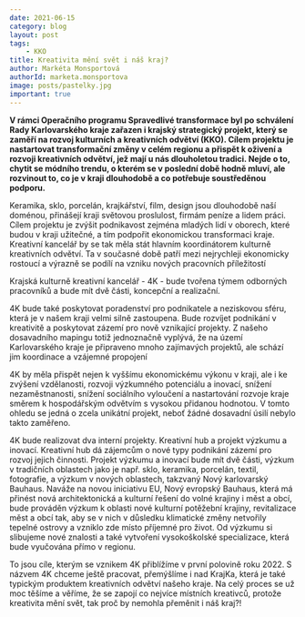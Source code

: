 ```yaml
---
date: 2021-06-15
category: blog
layout: post
tags:
    - KKO
title: Kreativita mění svět i náš kraj?
author: Markéta Monsportová
authorId: marketa.monsportova
image: posts/pastelky.jpg
important: true
---
```

**V rámci Operačního programu Spravedlivé transformace byl po schválení Rady Karlovarského kraje zařazen i krajský strategický projekt, který se zaměří na rozvoj kulturních a kreativních odvětví (KKO). Cílem projektu je nastartovat transformační změny v celém regionu a přispět k oživení a rozvoji kreativních odvětví, jež mají u nás dlouholetou tradici. Nejde o to, chytit se módního trendu, o kterém se v poslední době hodně mluví, ale rozvinout to, co je v kraji dlouhodobě a co potřebuje soustředěnou podporu.**

Keramika, sklo, porcelán, krajkářství, film, design jsou dlouhodobě naší doménou, přinášejí kraji světovou proslulost, firmám peníze a lidem práci. Cílem projektu je zvýšit podnikavost zejména mladých lidí v oborech, které budou v kraji užitečné, a tím podpořit ekonomickou transformaci kraje. Kreativní kancelář by se tak měla stát hlavním koordinátorem kulturně kreativních odvětví. Ta v současné době patří mezi nejrychleji ekonomicky rostoucí a výrazně se podílí na vzniku nových pracovních příležitostí

Krajská kulturně kreativní kancelář - 4K - bude tvořena týmem odborných pracovníků a bude mít dvě části, koncepční a realizační.

4K bude také poskytovat poradenství pro podnikatele a neziskovou sféru, která je v našem kraji velmi silně zastoupena. Bude rozvíjet podnikání v kreativitě a poskytovat zázemí pro nově vznikající projekty. Z našeho dosavadního mapingu totiž jednoznačně vyplývá, že na území Karlovarského kraje je připraveno mnoho zajímavých projektů, ale schází jim koordinace a vzájemné propojení

4K by měla přispět nejen k vyššímu ekonomickému výkonu v kraji, ale i ke zvýšení vzdělanosti, rozvoji výzkumného potenciálu a inovací, snížení nezaměstnanosti, snížení sociálního vyloučení a nastartování rozvoje kraje směrem k hospodářským odvětvím s vysokou přidanou hodnotou. V tomto ohledu se jedná o zcela unikátní projekt, neboť žádné dosavadní úsilí nebylo takto zaměřeno.

4K bude realizovat dva interní projekty. Kreativní hub a projekt výzkumu a inovací. Kreativní hub dá zájemcům o nové typy podnikání zázemí pro rozvoj jejich činnosti. Projekt výzkumu a inovací bude mít dvě části, výzkum v tradičních oblastech jako je např. sklo, keramika, porcelán, textil, fotografie, a výzkum v nových oblastech, takzvaný Nový karlovarský Bauhaus. Naváže na novou iniciativu EU, Nový evropský Bauhaus, která má přinést nová architektonická a kulturní řešení do volné krajiny i měst a obcí, bude prováděn výzkum k oblasti nové kulturní potěžební krajiny, revitalizace měst a obcí tak, aby se v nich v důsledku klimatické změny netvořily tepelné ostrovy a vzniklo zde místo příjemné pro život. Od výzkumu si slibujeme nové znalosti a také vytvoření vysokoškolské specializace, která bude vyučována přímo v regionu.

To jsou cíle, kterým se vznikem 4K přiblížíme v první polovině roku 2022. S názvem 4K chceme ještě pracovat, přemýšlíme i nad KrajKa, která je také typickým produktem kreativních odvětví našeho kraje. Na celý proces se už moc těšíme a věříme, že se zapojí co nejvíce místních kreativců, protože kreativita mění svět, tak proč by nemohla přeměnit i náš kraj?!
